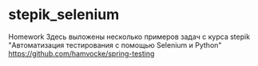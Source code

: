 # stepik_selenium
Homework
Здесь выложены несколько примеров задач с курса stepik "Автоматизация тестирования с помощью Selenium и Python"
https://github.com/hamvocke/spring-testing
